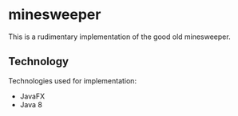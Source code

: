 # minesweeper

This is a rudimentary implementation of the good old minesweeper.

## Technology

Technologies used for implementation:

 * JavaFX
 * Java 8
